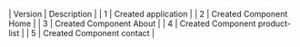 | Version | Description |
| 1 | Created application |
| 2 | Created Component Home |
| 3 | Created Component About |
| 4 | Created Component product-list |
| 5 | Created Component contact |